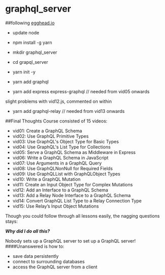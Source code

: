 # graphql_server
##following [egghead.io](https://egghead.io/lessons/javascript-create-a-graphql-schema)

* update node
* npm install -g yarn
* mkdir graphql_server
* cd grapql_server
* yarn init -y
* yarn add graphql


* yarn add express express-graphql  // needed from vid05 onwards

slight problems with vid12.js, commented on within

* yarn add graphql-relay // needed from vid13 onwards

##Final Thoughts
Course consisted of 15 videos:	
* vid01: Create a GraphQL Schema
* vid02: Use GraphQL Primitive Types
* vid03: Use GraphQL's Object Type for Basic Types
* vid04: Use GraphQL's List Type for Collections
* vid05: Serve a GraphQL Schema as Middleware in Express
* vid06: Write a GraphQL Schema in JavaScript
* vid07: Use Arguments in a GraphQL Query
* vid08: Use GraphQLNonNull for Required Fields
* vid09: Use GraphQLList with GraphQLObject Types
* vid10: Write a GraphQL Mutation
* vid11: Create an Input Object Type for Complex Mutations
* vid12: Add an Interface to a GraphQL Schema
* vid13: Add a Relay Node Interface to a GraphQL Schema
* vid14: Convert GraphQL List Type to a Relay Connection Type
* vid15: Use Relay’s Input Object Mutations

Though you could follow through all lessons easily, the nagging questions stays:

***Why did I do all this?***

Nobody sets up a GraphQL server to set up a GraphQL server!
####Unanswered is how to:
* save data persistently
* connect to surrounding databases
* access the GraphQL server from a client 